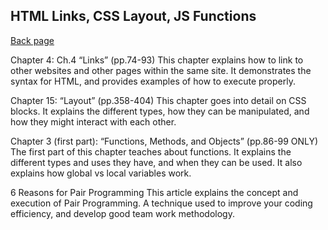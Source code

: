 ## HTML Links, CSS Layout, JS Functions

[Back page](/201-notes.md)


Chapter 4: Ch.4 “Links” (pp.74-93)
    This chapter explains how to link to other websites and other pages within the same site. It demonstrates the syntax for HTML, and provides examples of how to execute properly.


Chapter 15: “Layout” (pp.358-404)
    This chapter goes into detail on CSS blocks. It explains the different types, how they can be manipulated, and how they might interact with each other.


Chapter 3 (first part): “Functions, Methods, and Objects” (pp.86-99 ONLY)
    The first part of this chapter teaches about functions. It explains the different types and uses they have, and when they can be used. It also explains how global vs local variables work.

     
6 Reasons for Pair Programming
    This article explains the concept and execution of Pair Programming. A technique used to improve your coding efficiency, and develop good team work methodology. 
